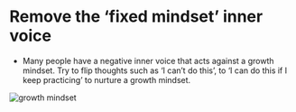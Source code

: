 # Remove the ‘fixed mindset’ inner voice


- Many people have a negative inner voice that acts against a growth mindset. Try to flip thoughts such as ‘I can’t do this’, to ‘I can do this if I keep practicing’ to nurture a growth mindset.
 
![growth mindset](https://assets.website-files.com/5e61c61d7b1e830be9d1c47a/5f6d9106e1b16c30407e5e85_How%20to%20practice%20growth%20mindset%20self-talk.png)
